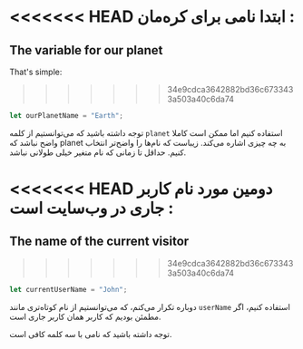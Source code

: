 <<<<<<< HEAD
ابتدا نامی برای کره‌مان :
=======
## The variable for our planet

That's simple:
>>>>>>> 34e9cdca3642882bd36c6733433a503a40c6da74

```js
let ourPlanetName = "Earth";
```

توجه داشته باشید که می‌توانستیم از کلمه `planet` استفاده کنیم اما ممکن است کاملا واضح نباشد که planet به چه چیزی اشاره می‌کند. زیباست که نام‌ها را واضح‌تر انتخاب کنیم. حداقل تا زمانی که نام متغیر خیلی طولانی نباشد.

<<<<<<< HEAD
دومین مورد نام کاربر جاری در وب‌سایت است :
=======
## The name of the current visitor
>>>>>>> 34e9cdca3642882bd36c6733433a503a40c6da74

```js
let currentUserName = "John";
```

دوباره تکرار می‌کنم، که می‌توانستیم از نام کوتاه‌تری مانند `userName` استفاده کنیم، اگر مطمئن بودیم که کاربر همان کاربر جاری است.

توجه داشته باشید که نامی با سه کلمه کافی است.
